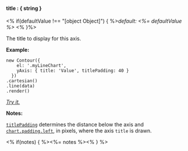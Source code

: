 #### **title** : { string }

<% if(defaultValue !== "[object Object]") { %>*default: <%= defaultValue %>* <% }%>

The title to display for this axis. 	    

**Example:**

    new Contour({
        el: '.myLineChart',
        yAxis: { title: 'Value', titlePadding: 40 }
      })
    .cartesian()
    .line(data)
    .render()

*[Try it.](http://jsfiddle.net/gh/get/library/pure/forio/contour/tree/master/src/documentation/fiddle/config.yAxis.title/)*

**Notes:**

[`titlePadding`](#config_config.yAxis.titlePadding) determines the distance below the axis and [`chart.padding.left`](#config_config.chart.padding.left), in pixels, where the axis `title` is drawn. 

<% if(notes) { %><%= notes %><% } %>

